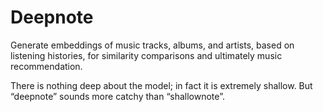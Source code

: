 # Deepnote

Generate embeddings of music tracks, albums, and artists, based on listening
histories, for similarity comparisons and ultimately music recommendation.

There is nothing deep about the model; in fact it is extremely shallow. But
“deepnote” sounds more catchy than “shallownote”.
